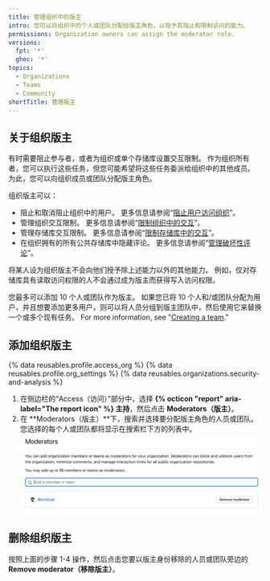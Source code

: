```yaml
---
title: 管理组织中的版主
intro: 您可以将组织中的个人或团队分配给版主角色，以授予其阻止和限制访问的能力。
permissions: Organization owners can assign the moderator role.
versions:
  fpt: '*'
  ghec: '*'
topics:
  - Organizations
  - Teams
  - Community
shortTitle: 管理版主
---
```


## 关于组织版主

有时需要阻止参与者，或者为组织或单个存储库设置交互限制。 作为组织所有者，您可以执行这些任务，但您可能希望将这些任务委派给组织中的其他成员。 为此，您可以向组织成员或团队分配版主角色。

组织版主可以：
* 阻止和取消阻止组织中的用户。 更多信息请参阅“[阻止用户访问组织](/communities/maintaining-your-safety-on-github/blocking-a-user-from-your-organization)”。
* 管理组织交互限制。 更多信息请参阅“[限制组织中的交互](/communities/moderating-comments-and-conversations/limiting-interactions-in-your-organization)”。
* 管理存储库交互限制。 更多信息请参阅“[限制存储库中的交互](/communities/moderating-comments-and-conversations/limiting-interactions-in-your-repository)”。
* 在组织拥有的所有公共存储库中隐藏评论。 更多信息请参阅“[管理破坏性评论](/communities/moderating-comments-and-conversations/managing-disruptive-comments)”。

将某人设为组织版主不会向他们授予除上述能力以外的其他能力。 例如，仅对存储库具有读取访问权限的人不会通过成为版主而获得写入访问权限。

您最多可以添加 10 个人或团队作为版主。 如果您已将 10 个人和/或团队分配为用户，并且想要添加更多用户，则可以将人员分组到版主团队中，然后使用它来替换一个或多个现有任务。 For more information, see "[Creating a team](/organizations/organizing-members-into-teams/creating-a-team)."

## 添加组织版主

{% data reusables.profile.access_org %}
{% data reusables.profile.org_settings %}
{% data reusables.organizations.security-and-analysis %}
1. 在侧边栏的“Access（访问）”部分中，选择 **{% octicon "report" aria-label="The report icon" %} 主持**，然后点击 **Moderators（版主）**。
1. 在 **Moderators（版主）**下，搜索并选择要分配版主角色的人员或团队。 您选择的每个人或团队都将显示在搜索栏下方的列表中。 ![版主搜索字段和列表](/assets/images/help/organizations/add-moderators.png)


## 删除组织版主

按照上面的步骤 1-4 操作，然后点击您要以版主身份移除的人员或团队旁边的 **Remove moderator（移除版主）**。
